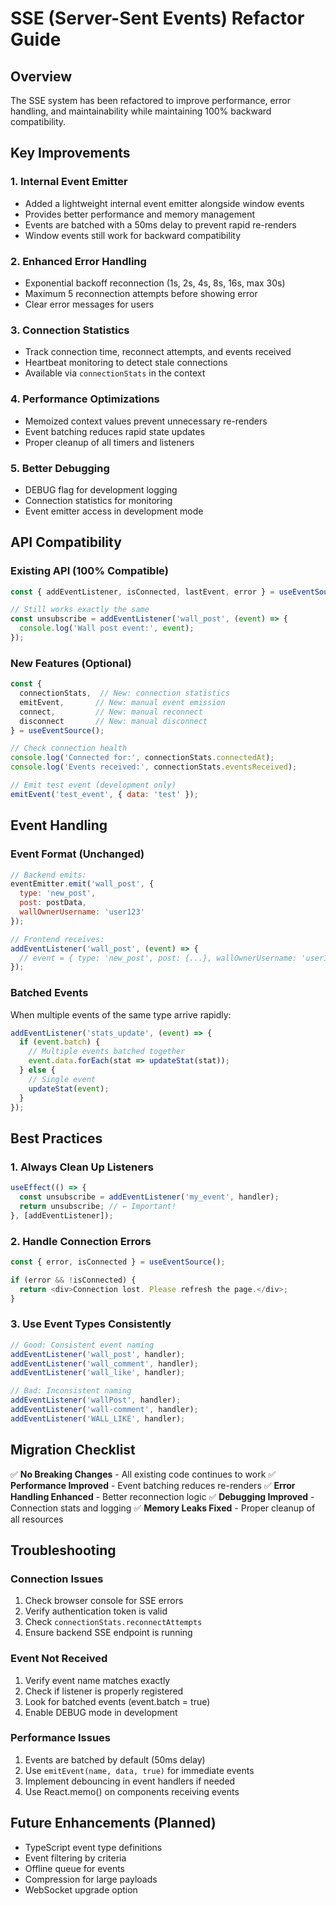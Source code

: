 # SSE (Server-Sent Events) Refactor Guide

## Overview
The SSE system has been refactored to improve performance, error handling, and maintainability while maintaining 100% backward compatibility.

## Key Improvements

### 1. **Internal Event Emitter**
- Added a lightweight internal event emitter alongside window events
- Provides better performance and memory management
- Events are batched with a 50ms delay to prevent rapid re-renders
- Window events still work for backward compatibility

### 2. **Enhanced Error Handling**
- Exponential backoff reconnection (1s, 2s, 4s, 8s, 16s, max 30s)
- Maximum 5 reconnection attempts before showing error
- Clear error messages for users

### 3. **Connection Statistics**
- Track connection time, reconnect attempts, and events received
- Heartbeat monitoring to detect stale connections
- Available via `connectionStats` in the context

### 4. **Performance Optimizations**
- Memoized context values prevent unnecessary re-renders
- Event batching reduces rapid state updates
- Proper cleanup of all timers and listeners

### 5. **Better Debugging**
- DEBUG flag for development logging
- Connection statistics for monitoring
- Event emitter access in development mode

## API Compatibility

### Existing API (100% Compatible)
```javascript
const { addEventListener, isConnected, lastEvent, error } = useEventSource();

// Still works exactly the same
const unsubscribe = addEventListener('wall_post', (event) => {
  console.log('Wall post event:', event);
});
```

### New Features (Optional)
```javascript
const { 
  connectionStats,  // New: connection statistics
  emitEvent,       // New: manual event emission
  connect,         // New: manual reconnect
  disconnect       // New: manual disconnect
} = useEventSource();

// Check connection health
console.log('Connected for:', connectionStats.connectedAt);
console.log('Events received:', connectionStats.eventsReceived);

// Emit test event (development only)
emitEvent('test_event', { data: 'test' });
```

## Event Handling

### Event Format (Unchanged)
```javascript
// Backend emits:
eventEmitter.emit('wall_post', {
  type: 'new_post',
  post: postData,
  wallOwnerUsername: 'user123'
});

// Frontend receives:
addEventListener('wall_post', (event) => {
  // event = { type: 'new_post', post: {...}, wallOwnerUsername: 'user123' }
});
```

### Batched Events
When multiple events of the same type arrive rapidly:
```javascript
addEventListener('stats_update', (event) => {
  if (event.batch) {
    // Multiple events batched together
    event.data.forEach(stat => updateStat(stat));
  } else {
    // Single event
    updateStat(event);
  }
});
```

## Best Practices

### 1. Always Clean Up Listeners
```javascript
useEffect(() => {
  const unsubscribe = addEventListener('my_event', handler);
  return unsubscribe; // ← Important!
}, [addEventListener]);
```

### 2. Handle Connection Errors
```javascript
const { error, isConnected } = useEventSource();

if (error && !isConnected) {
  return <div>Connection lost. Please refresh the page.</div>;
}
```

### 3. Use Event Types Consistently
```javascript
// Good: Consistent event naming
addEventListener('wall_post', handler);
addEventListener('wall_comment', handler);
addEventListener('wall_like', handler);

// Bad: Inconsistent naming
addEventListener('wallPost', handler);
addEventListener('wall-comment', handler);
addEventListener('WALL_LIKE', handler);
```

## Migration Checklist

✅ **No Breaking Changes** - All existing code continues to work
✅ **Performance Improved** - Event batching reduces re-renders
✅ **Error Handling Enhanced** - Better reconnection logic
✅ **Debugging Improved** - Connection stats and logging
✅ **Memory Leaks Fixed** - Proper cleanup of all resources

## Troubleshooting

### Connection Issues
1. Check browser console for SSE errors
2. Verify authentication token is valid
3. Check `connectionStats.reconnectAttempts`
4. Ensure backend SSE endpoint is running

### Event Not Received
1. Verify event name matches exactly
2. Check if listener is properly registered
3. Look for batched events (event.batch = true)
4. Enable DEBUG mode in development

### Performance Issues
1. Events are batched by default (50ms delay)
2. Use `emitEvent(name, data, true)` for immediate events
3. Implement debouncing in event handlers if needed
4. Use React.memo() on components receiving events

## Future Enhancements (Planned)
- TypeScript event type definitions
- Event filtering by criteria
- Offline queue for events
- Compression for large payloads
- WebSocket upgrade option 